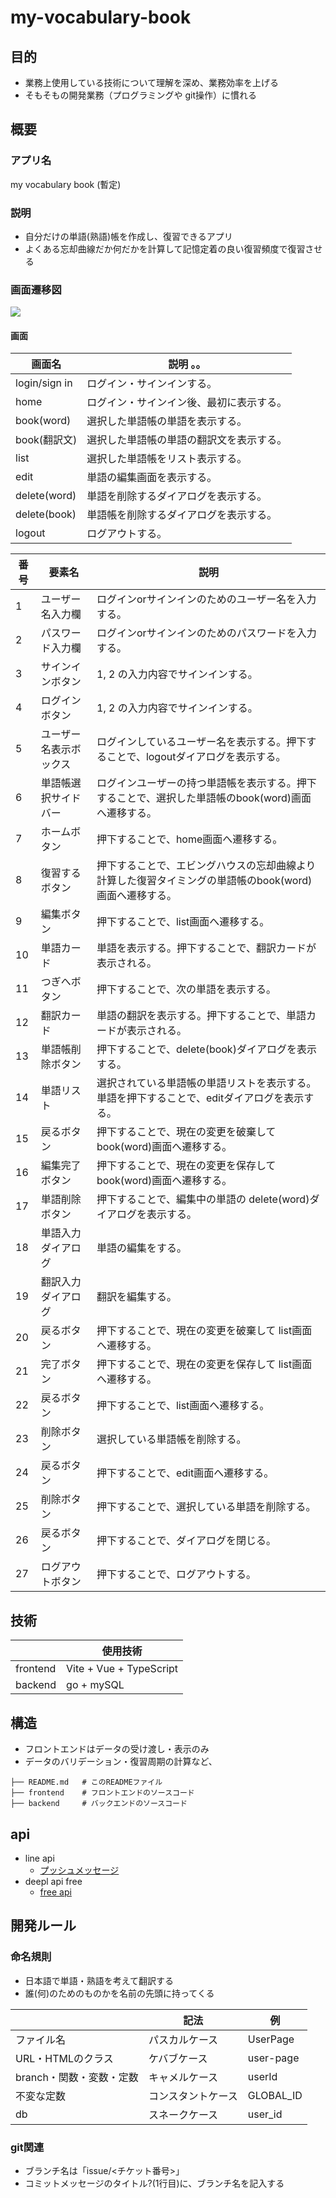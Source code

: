 # my-vocabulary-book

## 目的
- 業務上使用している技術について理解を深め、業務効率を上げる
- そもそもの開発業務（プログラミングや git操作）に慣れる

## 概要

### アプリ名
my vocabulary book (暫定)

### 説明
- 自分だけの単語(熟語)帳を作成し、復習できるアプリ
- よくある忘却曲線だか何だかを計算して記憶定着の良い復習頻度で復習させる

### 画面遷移図

![](./画面遷移図.drawio)

#### 画面

| 画面名 | 説明 。。
| --- | --- |
| login/sign in | ログイン・サインインする。 |
| home | ログイン・サインイン後、最初に表示する。 |
| book(word) | 選択した単語帳の単語を表示する。 |
| book(翻訳文) | 選択した単語帳の単語の翻訳文を表示する。 |
| list | 選択した単語帳をリスト表示する。 |
| edit | 単語の編集画面を表示する。 |
| delete(word) | 単語を削除するダイアログを表示する。 |
| delete(book) | 単語帳を削除するダイアログを表示する。 |
| logout | ログアウトする。 |


| 番号 | 要素名 | 説明 |
| --- | --- | --- |
|  1 | ユーザー名入力欄 | ログインorサインインのためのユーザー名を入力する。 |
|  2 | パスワード入力欄 | ログインorサインインのためのパスワードを入力する。 |
|  3 | サインインボタン | 1, 2 の入力内容でサインインする。 |
|  4 | ログインボタン   | 1, 2 の入力内容でサインインする。 |
|  5 | ユーザー名表示ボックス | ログインしているユーザー名を表示する。押下することで、logoutダイアログを表示する。 |
|  6 | 単語帳選択サイドバー | ログインユーザーの持つ単語帳を表示する。押下することで、選択した単語帳のbook(word)画面へ遷移する。 |
|  7 | ホームボタン | 押下することで、home画面へ遷移する。 |
|  8 | 復習するボタン | 押下することで、エビングハウスの忘却曲線より計算した復習タイミングの単語帳のbook(word)画面へ遷移する。 |
|  9 | 編集ボタン | 押下することで、list画面へ遷移する。 |
| 10 | 単語カード | 単語を表示する。押下することで、翻訳カードが表示される。 |
| 11 | つぎへボタン | 押下することで、次の単語を表示する。 |
| 12 | 翻訳カード | 単語の翻訳を表示する。押下することで、単語カードが表示される。 |
| 13 | 単語帳削除ボタン | 押下することで、delete(book)ダイアログを表示する。 |
| 14 | 単語リスト | 選択されている単語帳の単語リストを表示する。単語を押下することで、editダイアログを表示する。 |
| 15 | 戻るボタン | 押下することで、現在の変更を破棄して book(word)画面へ遷移する。 |
| 16 | 編集完了ボタン | 押下することで、現在の変更を保存して book(word)画面へ遷移する。 |
| 17 | 単語削除ボタン | 押下することで、編集中の単語の delete(word)ダイアログを表示する。 |
| 18 | 単語入力ダイアログ | 単語の編集をする。 |
| 19 | 翻訳入力ダイアログ | 翻訳を編集する。 |
| 20 | 戻るボタン | 押下することで、現在の変更を破棄して list画面へ遷移する。 |
| 21 | 完了ボタン | 押下することで、現在の変更を保存して list画面へ遷移する。 |
| 22 | 戻るボタン | 押下することで、list画面へ遷移する。 |
| 23 | 削除ボタン | 選択している単語帳を削除する。 |
| 24 | 戻るボタン | 押下することで、edit画面へ遷移する。 |
| 25 | 削除ボタン | 押下することで、選択している単語を削除する。 |
| 26 | 戻るボタン | 押下することで、ダイアログを閉じる。 |
| 27 | ログアウトボタン | 押下することで、ログアウトする。 |


## 技術
|           | 使用技術                 |
| ---       | ---                     |
| frontend  | Vite + Vue + TypeScript |
| backend   | go + mySQL              |

## 構造

- フロントエンドはデータの受け渡し・表示のみ
- データのバリデーション・復習周期の計算など、

```
├── README.md   # このREADMEファイル
├── frontend    # フロントエンドのソースコード
├── backend     # バックエンドのソースコード
```

## api

- line api
  - [プッシュメッセージ](https://developers.line.biz/ja/reference/messaging-api/#send-push-message)
- deepl api free
  - [free api](https://support.deepl.com/hc/ja/articles/360021200939-DeepL-API-Free)

## 開発ルール
### 命名規則
- 日本語で単語・熟語を考えて翻訳する
- 誰(何)のためのものかを名前の先頭に持ってくる

|                          | 記法             | 例        |
| ---                      | ---              | ---       |
| ファイル名                | パスカルケース    | UserPage  |
| URL・HTMLのクラス         | ケバブケース      | user-page |
| branch・関数・変数・定数   | キャメルケース    | userId    |
| 不変な定数                | コンスタントケース | GLOBAL_ID |
| db                        | スネークケース    | user_id   |

### git関連
- ブランチ名は「issue/<チケット番号>」
- コミットメッセージのタイトル?(1行目)に、ブランチ名を記入する
